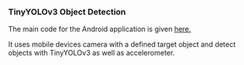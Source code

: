 ### TinyYOLOv3 Object Detection

The main code for the Android application is given [here.](https://github.com/msprITU/MobileTracking/blob/master/sezai-source/MainActivity.java)

It uses mobile devices camera with a defined target object and detect objects with TinyYOLOv3 as well as accelerometer. 
